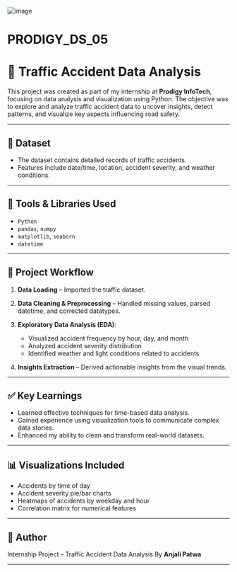 
![image](https://github.com/user-attachments/assets/e8924601-11bc-4c5b-8cdd-26eaa49ab0dc)

# PRODIGY_DS_05


# 🚗 Traffic Accident Data Analysis

This project was created as part of my internship at **Prodigy InfoTech**, focusing on data analysis and visualization using Python. The objective was to explore and analyze traffic accident data to uncover insights, detect patterns, and visualize key aspects influencing road safety.

---

## 📁 Dataset

* The dataset contains detailed records of traffic accidents.
* Features include date/time, location, accident severity, and weather conditions.

---

## 🧰 Tools & Libraries Used

* `Python`
* `pandas`, `numpy`
* `matplotlib`, `seaborn`
* `datetime`

---

## 🔄 Project Workflow

1. **Data Loading** – Imported the traffic dataset.
2. **Data Cleaning & Preprocessing** – Handled missing values, parsed datetime, and corrected datatypes.
3. **Exploratory Data Analysis (EDA)**:

   * Visualized accident frequency by hour, day, and month
   * Analyzed accident severity distribution
   * Identified weather and light conditions related to accidents
4. **Insights Extraction** – Derived actionable insights from the visual trends.

---

## ✅ Key Learnings

* Learned effective techniques for time-based data analysis.
* Gained experience using visualization tools to communicate complex data stories.
* Enhanced my ability to clean and transform real-world datasets.

---

## 📊 Visualizations Included

* Accidents by time of day
* Accident severity pie/bar charts
* Heatmaps of accidents by weekday and hour
* Correlation matrix for numerical features

---

## 👤 Author

Internship Project – Traffic Accident Data Analysis
By **Anjali Patwa**


---

